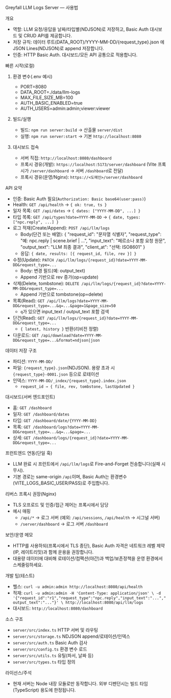 Greyfall LLM Logs Server — 사용법

개요
- 역할: LLM 요청/응답을 날짜/타입별(NDJSON)로 저장하고, Basic Auth 대시보드 및 CRUD API를 제공합니다.
- 저장 규칙: 데이터 루트(DATA_ROOT)/YYYY-MM-DD/{request_type}.json 에 JSON Lines(NDJSON)로 append 저장합니다.
- 인증: HTTP Basic Auth. 대시보드/모든 API 공통으로 적용합니다.

빠른 시작(로컬)
1) 환경 변수(.env 예시)
   - PORT=8080
   - DATA_ROOT=./data/llm-logs
   - MAX_FILE_SIZE_MB=100
   - AUTH_BASIC_ENABLED=true
   - AUTH_USERS=admin:admin;viewer:viewer

2) 빌드/실행
   - 빌드: `npm run server:build` → 산출물 `server/dist`
   - 실행: `npm run server:start` → 기본 `http://localhost:8080`

3) 대시보드 접속
   - 서버 직접: `http://localhost:8080/dashboard`
   - 프록시 경유(개발): `https://localhost:5173/server/dashboard` (Vite 프록시가 `/server/dashboard` → 서버 `/dashboard`로 전달)
   - 프록시 경유(운영/Nginx): `https://<도메인>/server/dashboard`

API 요약
- 인증: Basic Auth 필요(`Authorization: Basic base64(user:pass)`)
- Health: `GET /api/health` → `{ ok: true, ts }`
- 일자 목록: `GET /api/dates` → `{ dates: ["YYYY-MM-DD", ...] }`
- 타입 목록: `GET /api/types?date=YYYY-MM-DD` → `{ date, types: ["npc.reply", ...] }`
- 로그 적재(Create/Append): `POST /api/llm/logs`
  - Body(단건 또는 배열):
    {
      "request_id": "문자열 식별자",
      "request_type": "예: npc.reply | scene.brief | ...",
      "input_text": "페르소나 포함 요청 원문",
      "output_text": "LLM 최종 결과",
      "client_at": "선택: ISO8601"
    }
  - 응답: `{ date, results: [{ request_id, file, rev }] }`
- 수정(Update): `PATCH /api/llm/logs/{request_id}?date=YYYY-MM-DD&request_type=...`
  - Body: 변경 필드(예: output_text)
  - Append 기반으로 rev 증가(op=update)
- 삭제(Delete, tombstone): `DELETE /api/llm/logs/{request_id}?date=YYYY-MM-DD&request_type=...`
  - Append 기반으로 tombstone(op=delete)
- 목록(Read): `GET /api/llm/logs?date=YYYY-MM-DD&request_type=...&q=...&page=1&page_size=50`
  - `q`가 있으면 input_text / output_text 포함 검색
- 단건(Read): `GET /api/llm/logs/{request_id}?date=YYYY-MM-DD&request_type=...`
  - `{ latest, history }` 반환(리비전 정렬)
- 다운로드: `GET /api/download?date=YYYY-MM-DD&request_type=...&format=ndjson|json`

데이터 저장 구조
- 파티션: `YYYY-MM-DD/`
- 파일: `{request_type}.json`(NDJSON). 용량 초과 시 `{request_type}-0001.json` 등으로 로테이션
- 인덱스: `YYYY-MM-DD/_index/{request_type}.index.json`
  - `request_id → { file, rev, tombstone, lastUpdated }`

대시보드(서버 엔드포인트)
- 홈: `GET /dashboard`
- 일자: `GET /dashboard/dates`
- 타입: `GET /dashboard/date/{YYYY-MM-DD}`
- 목록: `GET /dashboard/logs?date=YYYY-MM-DD&request_type=...&q=...&page=...`
- 상세: `GET /dashboard/logs/{request_id}?date=YYYY-MM-DD&request_type=...`

프런트엔드 연동(단일 훅)
- LLM 완료 시 프런트에서 `/api/llm/logs`로 Fire-and-Forget 전송합니다(실패 시 무시).
- 기본 경로는 same-origin `/api`이며, Basic Auth는 환경변수(VITE_LOGS_BASIC_USER/PASS)로 주입합니다.

리버스 프록시 권장(Nginx)
- TLS 오프로드 및 인증/접근 제어는 프록시에서 담당
- 예시 매핑
  - `/api/*` → 로그 서버 (예외: `/api/sessions`, `/api/health` → 시그널 서버)
  - `/server/dashboard` → 로그 서버 `/dashboard`

보안/운영 메모
- HTTP를 사용하되(프록시에서 TLS 종단), Basic Auth 자격은 네트워크 레벨 제약(IP, 레이트리밋)과 함께 운용을 권장합니다.
- 대용량 데이터에 대비해 로테이션/컴팩션(야간)과 백업/보존정책을 운영 환경에서 스케줄링하세요.

개발 팁(테스트)
- 헬스: `curl -u admin:admin http://localhost:8080/api/health`
- 적재: `curl -u admin:admin -H 'Content-Type: application/json' \
  -d '{"request_id":"r1","request_type":"npc.reply","input_text":"...","output_text":"..."}' \
  http://localhost:8080/api/llm/logs`
- 대시보드: `http://localhost:8080/dashboard`

소스 구조
- `server/src/index.ts`  HTTP 서버 및 라우팅
- `server/src/storage.ts` NDJSON append/로테이션/인덱스
- `server/src/auth.ts`    Basic Auth 검사
- `server/src/config.ts`  환경 변수 로드
- `server/src/utils.ts`   유틸(파서, 날짜 등)
- `server/src/types.ts`   타입 정의

라이선스/주석
- 현재 서버는 Node 내장 모듈로만 동작합니다. 외부 디펜던시는 빌드 타임(TypeScript) 용도에 한정됩니다.
